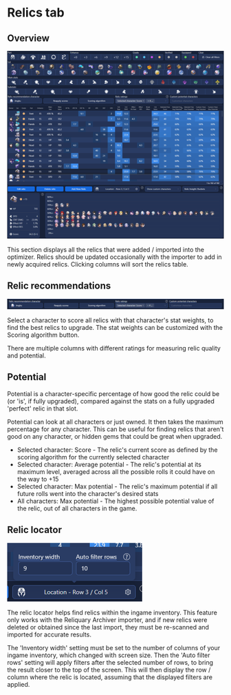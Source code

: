 # Relics tab

## Overview

![relics-tab-overview.png](images/relics-tab-overview.png)

This section displays all the relics that were added / imported into the optimizer. Relics should be updated
occasionally with the importer to add in newly acquired relics. Clicking columns will sort the relics table.

## Relic recommendations

![relics-tab-recommendations.png](images/relics-tab-recommendations.png)

Select a character to score all relics with that character's stat weights, to find the best relics to upgrade. The stat
weights can be customized with the Scoring algorithm button.

There are multiple columns with different ratings for measuring relic quality and potential.

## Potential

Potential is a character-specific percentage of how good the relic could be (or 'is', if fully upgraded), compared
against the stats on a fully upgraded 'perfect' relic in that slot.

Potential can look at all characters or just owned. It then takes the maximum percentage for any character. This can be
useful for finding relics that aren't good on any character, or hidden gems that could be great when upgraded.

- Selected character: Score - The relic's current score as defined by the scoring algorithm for the currently selected
  character
- Selected character: Average potential - The relic's potential at its maximum level, averaged across all the possible
  rolls it could have on the way to +15
- Selected character: Max potential - The relic's maximum potential if all future rolls went into the character's
  desired stats
- All characters: Max potential - The highest possible potential value of the relic, out of all characters in the game.

## Relic locator

![relics-tab-locator.png](images/relics-tab-locator.png)

The relic locator helps find relics within the ingame inventory. This feature only works with the Reliquary Archiver
importer, and if new relics were deleted or obtained since the last import, they must be re-scanned and imported for
accurate results.

The 'Inventory width' setting must be set to the number of columns of your ingame inventory, which changed with screen
size. Then the 'Auto filter rows' setting will apply filters after the selected number of rows, to bring the result
closer to the top of the screen. This will then display the row / column where the relic is located, assuming that the
displayed filters are applied.
